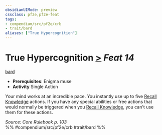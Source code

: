 ```yaml
---
obsidianUIMode: preview
cssclass: pf2e,pf2e-feat
tags:
- compendium/src/pf2e/crb
- trait/bard
aliases: ["True Hypercognition"]
---
```

# True Hypercognition  [>](../../rules/core-rulebook/chapter-9-playing-the-game.md#Actions "Single Action") *Feat 14*  
[bard](../../rules/traits/bard.md)  

- **Prerequisites**: Enigma muse
- **Activity** Single Action

Your mind works at an incredible pace. You instantly use up to five [Recall Knowledge](../../rules/actions/recall-knowledge.md) actions. If you have any special abilities or free actions that would normally be triggered when you [Recall Knowledge](../../rules/actions/recall-knowledge.md), you can't use them for these actions.

*Source: Core Rulebook p. 103*  
%% #compendium/src/pf2e/crb #trait/bard %%